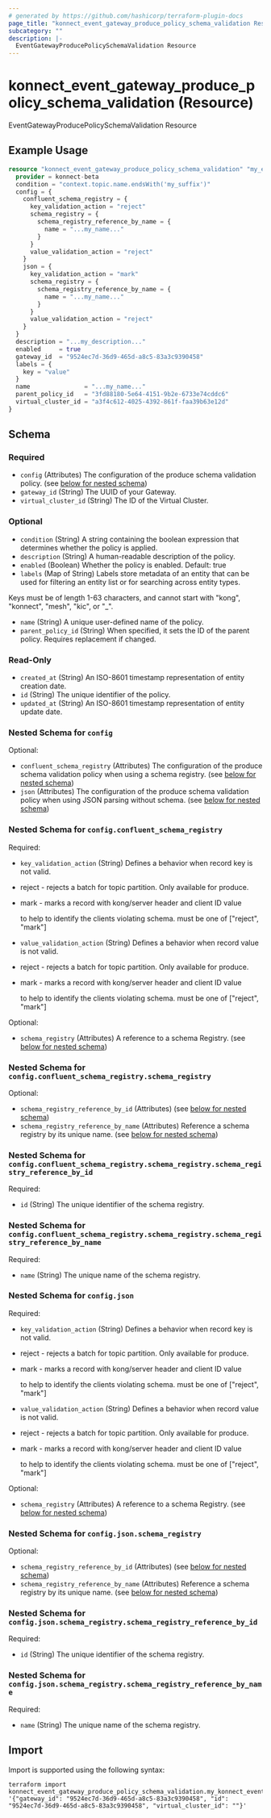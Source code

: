 ```yaml
---
# generated by https://github.com/hashicorp/terraform-plugin-docs
page_title: "konnect_event_gateway_produce_policy_schema_validation Resource - terraform-provider-konnect-beta"
subcategory: ""
description: |-
  EventGatewayProducePolicySchemaValidation Resource
---
```


# konnect_event_gateway_produce_policy_schema_validation (Resource)

EventGatewayProducePolicySchemaValidation Resource

## Example Usage

```terraform
resource "konnect_event_gateway_produce_policy_schema_validation" "my_eventgatewayproducepolicyschemavalidation" {
  provider = konnect-beta
  condition = "context.topic.name.endsWith('my_suffix')"
  config = {
    confluent_schema_registry = {
      key_validation_action = "reject"
      schema_registry = {
        schema_registry_reference_by_name = {
          name = "...my_name..."
        }
      }
      value_validation_action = "reject"
    }
    json = {
      key_validation_action = "mark"
      schema_registry = {
        schema_registry_reference_by_name = {
          name = "...my_name..."
        }
      }
      value_validation_action = "reject"
    }
  }
  description = "...my_description..."
  enabled     = true
  gateway_id  = "9524ec7d-36d9-465d-a8c5-83a3c9390458"
  labels = {
    key = "value"
  }
  name               = "...my_name..."
  parent_policy_id   = "3fd88180-5e64-4151-9b2e-6733e74cddc6"
  virtual_cluster_id = "a3f4c612-4025-4392-861f-faa39b63e12d"
}
```

<!-- schema generated by tfplugindocs -->
## Schema

### Required

- `config` (Attributes) The configuration of the produce schema validation policy. (see [below for nested schema](#nestedatt--config))
- `gateway_id` (String) The UUID of your Gateway.
- `virtual_cluster_id` (String) The ID of the Virtual Cluster.

### Optional

- `condition` (String) A string containing the boolean expression that determines whether the policy is applied.
- `description` (String) A human-readable description of the policy.
- `enabled` (Boolean) Whether the policy is enabled. Default: true
- `labels` (Map of String) Labels store metadata of an entity that can be used for filtering an entity list or for searching across entity types. 

Keys must be of length 1-63 characters, and cannot start with "kong", "konnect", "mesh", "kic", or "_".
- `name` (String) A unique user-defined name of the policy.
- `parent_policy_id` (String) When specified, it sets the ID of the parent policy. Requires replacement if changed.

### Read-Only

- `created_at` (String) An ISO-8601 timestamp representation of entity creation date.
- `id` (String) The unique identifier of the policy.
- `updated_at` (String) An ISO-8601 timestamp representation of entity update date.

<a id="nestedatt--config"></a>
### Nested Schema for `config`

Optional:

- `confluent_schema_registry` (Attributes) The configuration of the produce schema validation policy when using a schema registry. (see [below for nested schema](#nestedatt--config--confluent_schema_registry))
- `json` (Attributes) The configuration of the produce schema validation policy when using JSON parsing without schema. (see [below for nested schema](#nestedatt--config--json))

<a id="nestedatt--config--confluent_schema_registry"></a>
### Nested Schema for `config.confluent_schema_registry`

Required:

- `key_validation_action` (String) Defines a behavior when record key is not valid.
* reject - rejects a batch for topic partition. Only available for produce.
* mark - marks a record with kong/server header and client ID value

  to help to identify the clients violating schema.
must be one of ["reject", "mark"]
- `value_validation_action` (String) Defines a behavior when record value is not valid.
* reject - rejects a batch for topic partition. Only available for produce.
* mark - marks a record with kong/server header and client ID value

  to help to identify the clients violating schema.
must be one of ["reject", "mark"]

Optional:

- `schema_registry` (Attributes) A reference to a schema Registry. (see [below for nested schema](#nestedatt--config--confluent_schema_registry--schema_registry))

<a id="nestedatt--config--confluent_schema_registry--schema_registry"></a>
### Nested Schema for `config.confluent_schema_registry.schema_registry`

Optional:

- `schema_registry_reference_by_id` (Attributes) (see [below for nested schema](#nestedatt--config--confluent_schema_registry--schema_registry--schema_registry_reference_by_id))
- `schema_registry_reference_by_name` (Attributes) Reference a schema registry by its unique name. (see [below for nested schema](#nestedatt--config--confluent_schema_registry--schema_registry--schema_registry_reference_by_name))

<a id="nestedatt--config--confluent_schema_registry--schema_registry--schema_registry_reference_by_id"></a>
### Nested Schema for `config.confluent_schema_registry.schema_registry.schema_registry_reference_by_id`

Required:

- `id` (String) The unique identifier of the schema registry.


<a id="nestedatt--config--confluent_schema_registry--schema_registry--schema_registry_reference_by_name"></a>
### Nested Schema for `config.confluent_schema_registry.schema_registry.schema_registry_reference_by_name`

Required:

- `name` (String) The unique name of the schema registry.




<a id="nestedatt--config--json"></a>
### Nested Schema for `config.json`

Required:

- `key_validation_action` (String) Defines a behavior when record key is not valid.
* reject - rejects a batch for topic partition. Only available for produce.
* mark - marks a record with kong/server header and client ID value

  to help to identify the clients violating schema.
must be one of ["reject", "mark"]
- `value_validation_action` (String) Defines a behavior when record value is not valid.
* reject - rejects a batch for topic partition. Only available for produce.
* mark - marks a record with kong/server header and client ID value

  to help to identify the clients violating schema.
must be one of ["reject", "mark"]

Optional:

- `schema_registry` (Attributes) A reference to a schema Registry. (see [below for nested schema](#nestedatt--config--json--schema_registry))

<a id="nestedatt--config--json--schema_registry"></a>
### Nested Schema for `config.json.schema_registry`

Optional:

- `schema_registry_reference_by_id` (Attributes) (see [below for nested schema](#nestedatt--config--json--schema_registry--schema_registry_reference_by_id))
- `schema_registry_reference_by_name` (Attributes) Reference a schema registry by its unique name. (see [below for nested schema](#nestedatt--config--json--schema_registry--schema_registry_reference_by_name))

<a id="nestedatt--config--json--schema_registry--schema_registry_reference_by_id"></a>
### Nested Schema for `config.json.schema_registry.schema_registry_reference_by_id`

Required:

- `id` (String) The unique identifier of the schema registry.


<a id="nestedatt--config--json--schema_registry--schema_registry_reference_by_name"></a>
### Nested Schema for `config.json.schema_registry.schema_registry_reference_by_name`

Required:

- `name` (String) The unique name of the schema registry.

## Import

Import is supported using the following syntax:

```shell
terraform import konnect_event_gateway_produce_policy_schema_validation.my_konnect_event_gateway_produce_policy_schema_validation '{"gateway_id": "9524ec7d-36d9-465d-a8c5-83a3c9390458", "id": "9524ec7d-36d9-465d-a8c5-83a3c9390458", "virtual_cluster_id": ""}'
```
